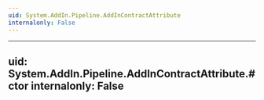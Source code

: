 ```yaml
---
uid: System.AddIn.Pipeline.AddInContractAttribute
internalonly: False
---
```


---
uid: System.AddIn.Pipeline.AddInContractAttribute.#ctor
internalonly: False
---
